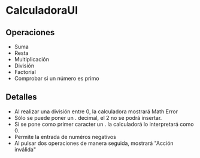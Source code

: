 # CalculadoraUI
## Operaciones
- Suma 
- Resta
- Multiplicación
- División
- Factorial
- Comprobar si un número es primo

## Detalles
- Al realizar una división entre 0, la calculadora mostrará Math Error
- Sólo se puede poner un . decimal, el 2 no se podrá insertar.
- Si se pone como primer caracter un . la calculadorá lo interpretará como 0.
- Permite la entrada de numéros negativos
- Al pulsar dos operaciones de manera seguida, mostrará "Acción inválida"
